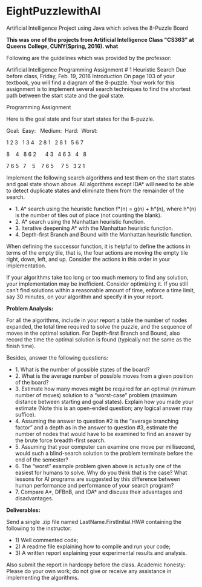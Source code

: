 # EightPuzzlewithAI
Artificial Intelligence Project using Java which solves the 8-Puzzle Board 
<html>
<head></head>
<body>
<p><strong>
This was one of the projects from Artificial Intelligence Class "CS363" at Queens College, CUNY(Spring, 2016). 
what</strong></p>
Following are the guidelines which was provided by the professor:
<p>
Artificial Intelligence
Programming Assignment # 1
Heuristic Search
Due before class, Friday, Feb. 19, 2016
Introduction
 On page 103 of your textbook, you will find a diagram of the 8-puzzle. Your
work for this assignment is to implement several search techniques to find the shortest
path between the start state and the goal state.
</p>
<p>
Programming Assignment
</p>
<p>Here is the goal state and four start states for the 8-puzzle.</p>
<p>Goal:&nbsp&nbspEasy:&nbsp&nbsp Medium:&nbsp&nbspHard:&nbsp&nbspWorst:</p>
<p>1&nbsp2&nbsp3&nbsp&nbsp&nbsp1&nbsp3&nbsp4&nbsp&nbsp&nbsp2&nbsp8&nbsp1&nbsp&nbsp&nbsp2&nbsp8&nbsp1&nbsp&nbsp&nbsp5&nbsp6&nbsp7</p>
<p>8&nbsp&nbsp&nbsp&nbsp4&nbsp&nbsp&nbsp8&nbsp6&nbsp2&nbsp&nbsp&nbsp&nbsp&nbsp&nbsp4&nbsp3&nbsp&nbsp&nbsp4&nbsp6&nbsp3&nbsp&nbsp&nbsp4&nbsp&nbsp&nbsp8</p>
<p>7&nbsp6&nbsp5&nbsp&nbsp&nbsp7&nbsp&nbsp&nbsp&nbsp5&nbsp&nbsp&nbsp&nbsp7&nbsp6&nbsp5&nbsp&nbsp&nbsp&nbsp&nbsp7&nbsp5&nbsp&nbsp&nbsp3&nbsp2&nbsp1</p>

<p>Implement the following search algorithms and test them on the start states and goal
state shown above. All algorithms except IDA* will need to be able to detect duplicate
states and eliminate them from the remainder of the search.</p>
<ul>
<li>1. A* search using the heuristic function f*(n) = g(n) + h*(n), where h*(n) is the
number of tiles out of place (not counting the blank).</li>
<li>2. A* search using the Manhattan heuristic function.</li>
<li>3. Iterative deepening A* with the Manhattan heuristic function.</li>
<li>4. Depth-first Branch and Bound with the Manhattan heuristic function.</li>
</ul>
<p>
When defining the successor function, it is helpful to define the actions in terms of
the empty tile, that is, the four actions are moving the empty tile right, down, left, and
up. Consider the actions in this order in your implementation.
</p>
<p>
If your algorithms take too long or too much memory to find any solution, your
implementation may be inefficient. Consider optimizing it. If you still can’t find solutions
within a reasonable amount of time, enforce a time limit, say 30 minutes, on your
algorithm and specify it in your report.
</p>
<strong>
Problem Analysis:
</strong>
<p>
For all the algorithms, include in your report a table the number of nodes expanded,
the total time required to solve the puzzle, and the sequence of moves in the optimal
solution. For Depth-first Branch and Bound, also record the time the optimal solution is
found (typically not the same as the finish time).
</p>
Besides, answer the following questions:
<ul>

<li>1. What is the number of possible states of the board?</li>
<li>2. What is the average number of possible moves from a given position of the board? </li>
<li>3. Estimate how many moves might be required for an optimal (minimum number of
moves) solution to a “worst-case” problem (maximum distance between starting and
goal states). Explain how you made your estimate (Note this is an open-ended
question; any logical answer may suffice).</li>
<li>4. Assuming the answer to question #2 is the “average branching factor” and a depth as
in the answer to question #3, estimate the number of nodes that would have to be
examined to find an answer by the brute force breadth-first search.</li>
<li>5. Assuming that your computer can examine one move per millisecond, would such a
blind-search solution to the problem terminate before the end of the semester?</li>
<li>6. The “worst” example problem given above is actually one of the easiest for humans to
solve. Why do you think that is the case? What lessons for AI programs are suggested
by this difference between human performance and performance of your search
program?</li>
<li>7. Compare A*, DFBnB, and IDA* and discuss their advantages and disadvantages.</li>
</ul>

<strong>Deliverables:</strong>
<p>
Send a single .zip file named LastName.FirstInitial.HW# containing the following
to the instructor:
</p>
<ul>
<li>1) Well commented code;</li>
<li>2) A readme file explaining how to compile and run your code;</li>
<li>3) A written report explaining your experimental results and analysis.</li>
</ul>
<p>
Also submit the report in hardcopy before the class.
Academic honesty: Please do your own work; do not give or receive any assistance in
implementing the algorithms. 
</p>
</body></html>
